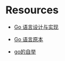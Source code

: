 
# Resources

- [Go 语言设计与实现](https://draveness.me/golang/)
- [Go 语言原本](https://golang.design/under-the-hood/)

- [go的自举](https://feilengcui008.github.io/post/go%E7%9A%84%E8%87%AA%E4%B8%BE/)